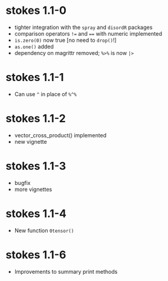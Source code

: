 # stokes 1.1-0

- tighter integration with the `spray` and `disordR` packages
- comparison operators `!=` and `==` with numeric implemented
- `is.zero(0)` now true [no need to `drop()`!]
- `as.one()` added
- dependency on magrittr removed; `%>%` is now `|>`

# stokes 1.1-1

- Can use `^` in place of `%^%`

# stokes 1.1-2

- vector_cross_product() implemented
- new vignette

# stokes 1.1-3

- bugfix
- more vignettes

# stokes 1.1-4

- New function `0tensor()`

# stokes 1.1-6

- Improvements to summary print methods